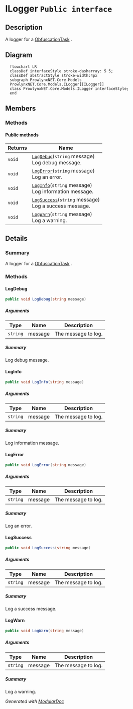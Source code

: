 # ILogger `Public interface`

## Description
A logger for a [ObfuscationTask](../ObfuscationTask.md) .

## Diagram
```mermaid
  flowchart LR
  classDef interfaceStyle stroke-dasharray: 5 5;
  classDef abstractStyle stroke-width:4px
  subgraph ProwlynxNET.Core.Models
  ProwlynxNET.Core.Models.ILogger[[ILogger]]
  class ProwlynxNET.Core.Models.ILogger interfaceStyle;
  end
```

## Members
### Methods
#### Public  methods
| Returns | Name |
| --- | --- |
| `void` | [`LogDebug`](#logdebug)(`string` message)<br>Log debug message. |
| `void` | [`LogError`](#logerror)(`string` message)<br>Log an error. |
| `void` | [`LogInfo`](#loginfo)(`string` message)<br>Log information message. |
| `void` | [`LogSuccess`](#logsuccess)(`string` message)<br>Log a success message. |
| `void` | [`LogWarn`](#logwarn)(`string` message)<br>Log a warning. |

## Details
### Summary
A logger for a [ObfuscationTask](../ObfuscationTask.md) .

### Methods
#### LogDebug
```csharp
public void LogDebug(string message)
```
##### Arguments
| Type | Name | Description |
| --- | --- | --- |
| `string` | message | The message to log. |

##### Summary
Log debug message.

#### LogInfo
```csharp
public void LogInfo(string message)
```
##### Arguments
| Type | Name | Description |
| --- | --- | --- |
| `string` | message | The message to log. |

##### Summary
Log information message.

#### LogError
```csharp
public void LogError(string message)
```
##### Arguments
| Type | Name | Description |
| --- | --- | --- |
| `string` | message | The message to log. |

##### Summary
Log an error.

#### LogSuccess
```csharp
public void LogSuccess(string message)
```
##### Arguments
| Type | Name | Description |
| --- | --- | --- |
| `string` | message | The message to log. |

##### Summary
Log a success message.

#### LogWarn
```csharp
public void LogWarn(string message)
```
##### Arguments
| Type | Name | Description |
| --- | --- | --- |
| `string` | message | The message to log. |

##### Summary
Log a warning.

*Generated with* [*ModularDoc*](https://github.com/hailstorm75/ModularDoc)
